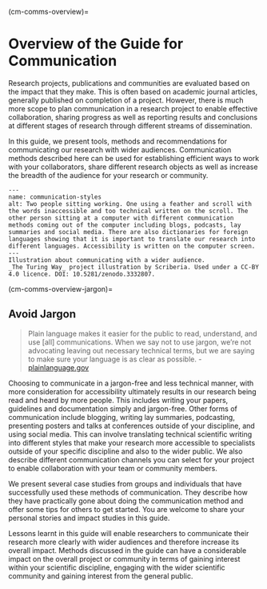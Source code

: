 (cm-comms-overview)=
# Overview of the Guide for Communication

Research projects, publications and communities are evaluated based on the impact that they make. This is often based on academic journal articles, generally published on completion of a project. However, there is much more scope to plan communication in a research project to enable effective collaboration, sharing progress as well as reporting results and conclusions at different stages of research through different streams of dissemination.

In this guide, we present tools, methods and recommendations for communicating our research with wider audiences. Communication methods described here can be used for establishing efficient ways to work with your collaborators, share different research objects as well as increase the breadth of the audience for your research or community.

```{figure} ../figures/communication-styles.jpg
---
name: communication-styles
alt: Two people sitting working. One using a feather and scroll with the words inaccessible and too technical written on the scroll. The other person sitting at a computer with different communication methods coming out of the computer including blogs, podcasts, lay summaries and social media. There are also dictionaries for foreign languages showing that it is important to translate our research into different languages. Accessibility is written on the computer screen.
---
Illustration about communicating with a wider audience.
_The Turing Way_ project illustration by Scriberia. Used under a CC-BY 4.0 licence. DOI: 10.5281/zenodo.3332807.
```

(cm-comms-overview-jargon)=
## Avoid Jargon

> Plain language makes it easier for the public to read, understand, and use [all] communications. When we say not to use jargon, we’re not advocating leaving out necessary technical terms, but we are saying to make sure your language is as clear as possible. - [plainlanguage.gov](https://www.plainlanguage.gov/guidelines/words/avoid-jargon)

Choosing to communicate in a jargon-free and less technical manner, with more consideration for accessibility ultimately results in our research being read and heard by more people. This includes writing your papers, guidelines and documentation simply and jargon-free. Other forms of communication include blogging, writing lay summaries, podcasting, presenting posters and talks at conferences outside of your discipline, and using social media. This can involve translating technical scientific writing into different styles that make your research more accessible to specialists outside of your specific discipline and also to the wider public. We also describe different communication channels you can select for your project to enable collaboration with your team or community members.

We present several case studies from groups and individuals that have successfully used these methods of communication. They describe how they have practically gone about doing the communication method and offer some tips for others to get started. You are welcome to share your personal stories and impact studies in this guide.

Lessons learnt in this guide will enable researchers to communicate their research more clearly with wider audiences and therefore increase its overall impact. Methods discussed in the guide can have a considerable impact on the overall project or community in terms of gaining interest within your scientific discipline, engaging with the wider scientific community and gaining interest from the general public.
